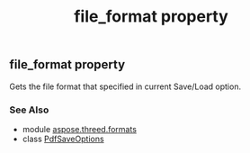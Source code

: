 ﻿---
title: file_format property
second_title: Aspose.3D for Python via .NET API References
description: 
type: docs
weight: 80
url: /python-net/aspose.threed.formats/pdfsaveoptions/file_format/
is_root: false
---

## file_format property


Gets the file format that specified in current Save/Load option.

### See Also
* module [aspose.threed.formats](../../)
* class [PdfSaveOptions](/3d/python-net/aspose.threed.formats/pdfsaveoptions)
